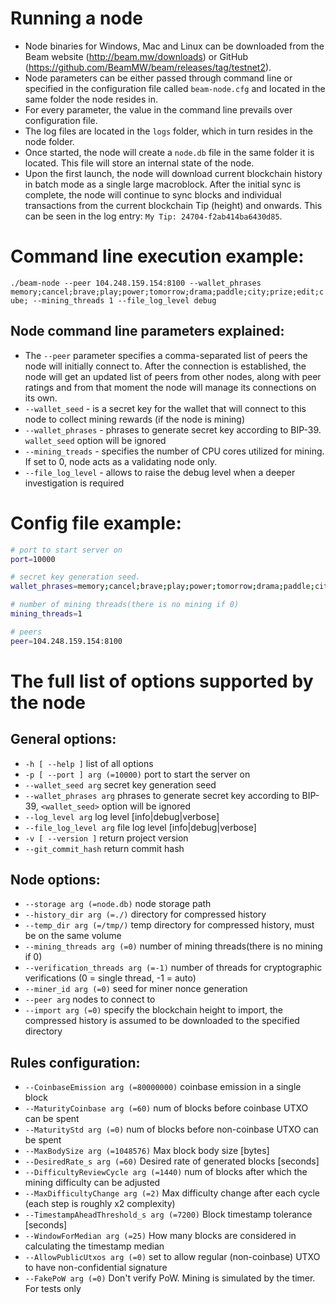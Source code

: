 # Running a node

* Node binaries for Windows, Mac and Linux can be downloaded from the Beam website (http://beam.mw/downloads) or GitHub (https://github.com/BeamMW/beam/releases/tag/testnet2).
* Node parameters can be either passed through command line or specified in the configuration file called `beam-node.cfg` and located in the same folder the node resides in.
* For every parameter, the value in the command line prevails over configuration file.
* The log files are located in the `logs` folder, which in turn resides in the node folder.
* Once started, the node will create a `node.db` file in the same folder it is located. This file will store an internal state of the node.
* Upon the first launch, the node will download current blockchain history in batch mode as a single large macroblock. After the initial sync is complete, the node will continue to sync blocks and individual transactions from the current blockchain Tip (height) and onwards. This can be seen in the log entry: `My Tip: 24704-f2ab414ba6430d85`. 

# Command line execution example:

`./beam-node --peer 104.248.159.154:8100 --wallet_phrases memory;cancel;brave;play;power;tomorrow;drama;paddle;city;prize;edit;cube; --mining_threads 1 --file_log_level debug`

## Node command line parameters explained:

* The `--peer` parameter specifies a comma-separated list of peers the node will initially connect to. After the connection is established, the node will get an updated list of peers from other nodes, along with peer ratings and from that moment the node will manage its connections on its own. 
* `--wallet_seed` - is a secret key for the wallet that will connect to this node to collect mining rewards (if the node is mining) 
* `--wallet_phrases` - phrases to generate secret key according to BIP-39. `wallet_seed` option will be ignored
* `--mining_treads` - specifies the number of CPU cores utilized for mining. If set to 0, node acts as a validating node only.
* `--file_log_level` - allows to raise the debug level when a deeper investigation is required

# Config file example:

``` sh
# port to start server on
port=10000

# secret key generation seed.
wallet_phrases=memory;cancel;brave;play;power;tomorrow;drama;paddle;city;prize;edit;cube;

# number of mining threads(there is no mining if 0)
mining_threads=1

# peers
peer=104.248.159.154:8100
```

# The full list of options supported by the node

## General options:
* `-h [ --help ]`                         list of all options
* `-p [ --port ] arg (=10000)`            port to start the server on
* `--wallet_seed arg`                     secret key generation seed
* `--wallet_phrases arg`                  phrases to generate secret key according to BIP-39, `<wallet_seed>` option will be ignored
* `--log_level arg`                       log level [info|debug|verbose]
* `--file_log_level arg`                  file log level [info|debug|verbose]
* `-v [ --version ]`                      return project version
* `--git_commit_hash`                     return commit hash

## Node options:
* `--storage arg (=node.db)`              node storage path
* `--history_dir arg (=./)`               directory for compressed history
* `--temp_dir arg (=/tmp/)`               temp directory for compressed history, must be on the same volume
* `--mining_threads arg (=0)`             number of mining threads(there is no mining if 0)
* `--verification_threads arg (=-1)`      number of threads for cryptographic verifications (0 = single thread, -1 = auto)
* `--miner_id arg (=0)`                   seed for miner nonce generation
* `--peer arg`                            nodes to connect to
* `--import arg (=0)`                     specify the blockchain height to import, the compressed history is assumed to be downloaded to the specified directory

## Rules configuration:
* `--CoinbaseEmission arg (=80000000)`    coinbase emission in a single block
* `--MaturityCoinbase arg (=60)`          num of blocks before coinbase UTXO can be spent
* `--MaturityStd arg (=0)`                num of blocks before non-coinbase UTXO can be spent
* `--MaxBodySize arg (=1048576)`          Max block body size [bytes]
* `--DesiredRate_s arg (=60)`             Desired rate of generated blocks [seconds]
* `--DifficultyReviewCycle arg (=1440)`   num of blocks after which the mining difficulty can be adjusted
* `--MaxDifficultyChange arg (=2)`        Max difficulty change after each cycle (each step is roughly x2 complexity)
* `--TimestampAheadThreshold_s arg (=7200)` Block timestamp tolerance [seconds]
* `--WindowForMedian arg (=25)`           How many blocks are considered in calculating the timestamp median
* `--AllowPublicUtxos arg (=0)`           set to allow regular (non-coinbase) UTXO to have non-confidential signature
* `--FakePoW arg (=0)`                    Don't verify PoW. Mining is simulated by the timer. For tests only
